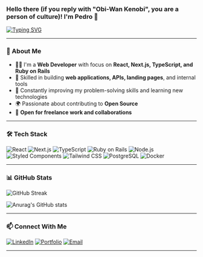 ### Hello there (if you reply with "Obi-Wan Kenobi", you are a person of culture)! I'm Pedro 👋

[![Typing SVG](https://readme-typing-svg.demolab.com?font=Fira+Code&duration=4000&pause=1000&color=F7F7F7&center=false&width=500&lines=Full-Stack+Developer;React%2FNext.js;Open-Source+Contributor;Always+learning+and+building)](https://git.io/typing-svg)

---

### 🚀 About Me

- 👨‍💻 I'm a **Web Developer** with focus on **React, Next.js, TypeScript, and Ruby on Rails**
- 🧰 Skilled in building **web applications, APIs, landing pages**, and internal tools
- 🌱 Constantly improving my problem-solving skills and learning new technologies
- 🌍 Passionate about contributing to **Open Source**
- 💼 **Open for freelance work and collaborations**

---

### 🛠️ Tech Stack

![React](https://img.shields.io/badge/React-%2361DAFB?style=flat&logo=react&logoColor=white)
![Next.js](https://img.shields.io/badge/Next.js-%23000000?style=flat&logo=next.js&logoColor=white)
![TypeScript](https://img.shields.io/badge/TypeScript-%233178C6?style=flat&logo=typescript&logoColor=white)
![Ruby on Rails](https://img.shields.io/badge/Ruby_on_Rails-%23CC0000?style=flat&logo=ruby-on-rails&logoColor=white)
![Node.js](https://img.shields.io/badge/Node.js-%23339933?style=flat&logo=node.js&logoColor=white)
![Styled Components](https://img.shields.io/badge/Styled%20Components-%23DB7093?style=flat&logo=styled-components&logoColor=white)
![Tailwind CSS](https://img.shields.io/badge/Tailwind_CSS-%2338B2AC?style=flat&logo=tailwind-css&logoColor=white)
![PostgreSQL](https://img.shields.io/badge/PostgreSQL-%23336791?style=flat&logo=postgresql&logoColor=white)
![Docker](https://img.shields.io/badge/Docker-%232496ED?style=flat&logo=docker&logoColor=white)

---

### 📊 GitHub Stats

![GitHub Streak](https://streak-stats.demolab.com?user=pedro-henrique-oli&theme=dark)

![Anurag's GitHub stats](https://github-readme-stats.vercel.app/api?username=Phomhado&show_icons=true&theme=tokyonight)

---

### 📫 Connect With Me

[![LinkedIn](https://img.shields.io/badge/LinkedIn-%230077B5?style=flat&logo=linkedin&logoColor=white)](https://www.linkedin.com/in/pedro-henrique-de-oliveira-b4b984239/)
[![Portfolio](https://img.shields.io/badge/Portfolio-%23000000?style=flat&logo=vercel&logoColor=white)](https://portfolio-updated-gray.vercel.app)
[![Email](https://img.shields.io/badge/Email-%23D14836?style=flat&logo=gmail&logoColor=white)](mailto:pedro.he.oli10@gmail.com)

---
